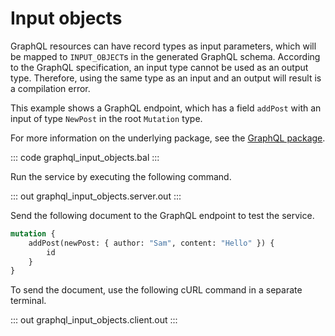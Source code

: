 # Input objects

GraphQL resources can have record types as input parameters, which will be mapped to `INPUT_OBJECT`s in the generated GraphQL schema. According to the GraphQL specification, an input type cannot be used as an output type. Therefore, using the same type as an input and an output will result is a compilation error.

This example shows a GraphQL endpoint, which has a field `addPost` with an input of type `NewPost` in the root `Mutation` type.

For more information on the underlying package, see the [GraphQL package](https://lib.ballerina.io/ballerina/graphql/latest/).

::: code graphql_input_objects.bal :::

Run the service by executing the following command.

::: out graphql_input_objects.server.out :::

Send the following document to the GraphQL endpoint to test the service.

```graphql
mutation {
    addPost(newPost: { author: "Sam", content: "Hello" }) {
        id
    }
}
```

To send the document, use the following cURL command in a separate terminal.

::: out graphql_input_objects.client.out :::
